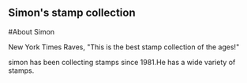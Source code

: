 Simon's stamp collection
---

#About Simon

New York Times Raves, "This is the best stamp collection of the ages!"


simon has been collecting stamps since 1981.He has a wide variety of stamps.

